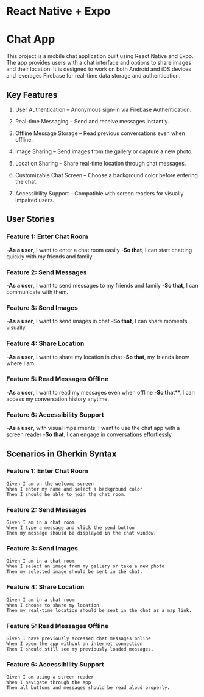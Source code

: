 # React Native + Expo
# Chat App

This project is a mobile chat application built using React Native and Expo. The app provides users with a chat interface and options to share images and their location. It is designed to work on both Android and iOS devices and leverages Firebase for real-time data storage and authentication.

## Key Features

1. User Authentication – Anonymous sign-in via Firebase Authentication.

2. Real-time Messaging – Send and receive messages instantly.

3. Offline Message Storage – Read previous conversations even when offline.

4. Image Sharing – Send images from the gallery or capture a new photo.

5. Location Sharing – Share real-time location through chat messages.

6. Customizable Chat Screen – Choose a background color before entering the chat.

7. Accessibility Support – Compatible with screen readers for visually impaired users.



## User Stories

### Feature 1: Enter Chat Room
-**As a user**, I want to enter a chat room easily
-**So that**, I can start chatting quickly with my friends and family.

### Feature 2: Send Messages
-**As a user**, I want to send messages to my friends and family
-**So that**, I can communicate with them.

### Feature 3: Send Images
-**As a user**, I want to send images in chat
-**So that**, I can share moments visually.

### Feature 4: Share Location
-**As a user**, I want to share my location in chat
-**So that**, my friends know where I am.

### Feature 5: Read Messages Offline
-**As a user**, I want to read my messages even when offline
-**So tha**t**, I can access my conversation history anytime.

### Feature 6: Accessibility Support
-**As a user**, with visual impairments, I want to use the chat app with a screen reader
-**So that**, I can engage in conversations effortlessly.

## Scenarios in Gherkin Syntax

### Feature 1: Enter Chat Room
```
Given I am on the welcome screen
When I enter my name and select a background color
Then I should be able to join the chat room.
```

### Feature 2: Send Messages
```
Given I am in a chat room
When I type a message and click the send button
Then my message should be displayed in the chat window.
```

### Feature 3: Send Images
```
Given I am in a chat room
When I select an image from my gallery or take a new photo
Then my selected image should be sent in the chat.
```

### Feature 4: Share Location
```
Given I am in a chat room
When I choose to share my location
Then my real-time location should be sent in the chat as a map link.
```

### Feature 5: Read Messages Offline
```
Given I have previously accessed chat messages online
When I open the app without an internet connection
Then I should still see my previously loaded messages.
```

### Feature 6: Accessibility Support
```
Given I am using a screen reader
When I navigate through the app
Then all buttons and messages should be read aloud properly.
```
